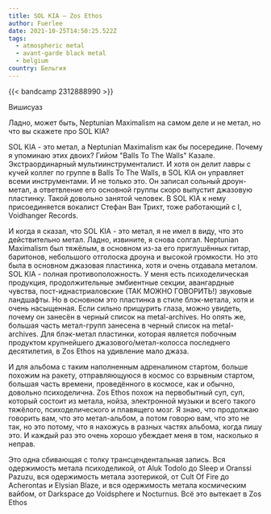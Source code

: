 ```yaml
---
title: SOL KIA — Zos Ethos
author: Fuerlee
date: 2021-10-25T14:50:25.522Z
tags:
  - atmospheric metal
  - avant-garde black metal
  - belgium
country: Бельгия
---
```

{{< bandcamp 2312888990 >}}

Вишисуаз

Ладно, может быть, Neptunian Maximalism на самом деле и не метал, но что вы скажете про SOL KIA?

SOL KIA - это метал, а Neptunian Maximalism как бы посередине. Почему я упоминаю этих двоих? Гийом "Balls To The Walls" Казале. Экстраординарный мультиинструменталист. И хотя он делит лавры с кучей коллег по группе в Balls To The Walls, в SOL KIA он управляет всеми инструментами. И не только это. Он записал сольный дроун-метал, а ответвление его основной группы скоро выпустит джазовую пластинку. Такой довольно занятой человек. В SOL KIA к нему присоединяется вокалист Стефан Ван Трихт, тоже работающий с I, Voidhanger Records.

И когда я сказал, что SOL KIA - это метал, я не имел в виду, что это действительно метал. Ладно, извините, я снова солгал. Neptunian Maximalism был тяжёлым, в основном из-за его приглушённых гитар, баритонов, небольшого отголоска дроуна и высокой громкости. Но это была в основном джазовая пластинка, хотя и очень отдавала металом. SOL KIA - полная противоположность. У меня есть психоделическая продукция, продолжительные эмбиентные секции, авангардные чувства, пост-иднастриаловские (ТАК МОЖНО ГОВОРИТЬ!) звуковые ландшафты. Но в основном это пластинка в стиле блэк-метала, хотя и очень насыщенная. Если сильно прищурить глаза, можно увидеть, почему он занесён в черный список на metal-archives. Но опять же, большая часть метал-групп занесена в черный список на metal-archives. Для блэк-метал пластинки, которая является побочным продуктом крупнейшего джазового/метал-колосса последнего десятилетия, в Zos Ethos на удивление мало джаза.

И для альбома с таким наполненным адреналином стартом, больше похожим на ракету, отправляющуюся в космос со взрывным стартом, большая часть времени, проведённого в космосе, как и обычно, довольно психоделична. Zos Ethos похож на первобытный суп, суп, который состоит из метала, нойза, электронной музыки и всего такого тяжёлого, психоделического и плавящего мозг. Я знаю, что продолжаю говорить вам, что это метал-альбом, а потом говорю вам, что это не так, но это потому, что я нахожусь в разных частях альбома, когда пишу это. И каждый раз это очень хорошо убеждает меня в том, насколько я неправ.

Это одна сбивающая с толку трансцендентальная запись. Вся одержимость метала психоделикой, от Aluk Todolo до Sleep и Oranssi Pazuzu, вся одержимость метала эзотерикой, от Cult Of Fire до Acherontas и Elysian Blaze, и вся одержимость метала космическим вайбом, от Darkspace до Voidsphere и Nocturnus. Всё это вытекает в Zos Ethos